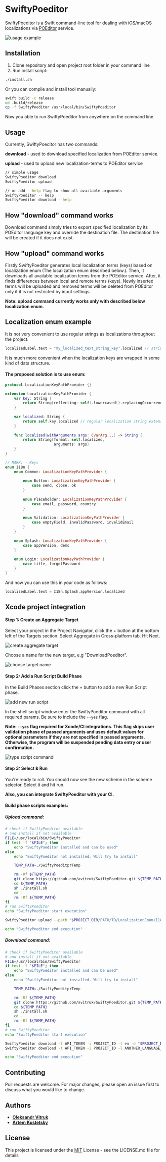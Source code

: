 # SwiftyPoeditor

SwiftyPoeditor is a Swift command-line tool for dealing with iOS/macOS localizations via [POEditor](https://poeditor.com) service.

![usage example](/Resources/Usage/1.png?raw=true)

## Installation

1. Clone repository and open project root folder in your command line
2. Run install script:

```bash
./install.sh
```
Or you can compile and install tool manually:
```bash
swift build -c release
cd .build/release
cp -f SwiftyPoeditor /usr/local/bin/SwiftyPoeditor
```
Now you able to run SwiftyPoeditor from anywhere on the command line.

## Usage

Currently, SwiftyPoeditor has two commands:

**download** - used to download specified localization from POEditor service.

**upload** - used to upload new localization-terms to POEditor service

```bash
// simple usage
SwiftyPoeditor download
SwiftyPoeditor upload

// or add --help flag to show all available arguments
SwiftyPoeditor -- help
SwiftyPoeditor download --help
```

## How "download" command works
Download command simply tries to export specified localization by its POEditor language key and override the destination file. The destination file will be created if it does not exist.

## How "upload" command works
Firstly SwiftyPoeditor generates local localization terms (keys) based on localization enum (The localization enum described below.). Then, it downloads all available localization terms from the POEditor service. After, it finds differences between local and remote terms (keys). Newly inserted terms will be uploaded and removed terms will be deleted from POEditor only if it is not restricted by input settings.

**Note: upload command currently works only with described below localization enum.**

## Localization enum example

It is not very convenient to use regular strings as localizations throughout the project.
```swift
localizedLabel.text = "my_localized_text_string_key".localized // string constant
```
It is much more convenient when the localization keys are wrapped in some kind of data structure. 

#### The proposed solution is to use enum:

```swift
protocol LocalizationKeyPathProvider {}

extension LocalizationKeyPathProvider {
    var key: String {
        return String(reflecting: self).lowercased().replacingOccurrences(of: "your_module_name.i18n.", with: "")
    }
    
    var localized: String {
        return self.key.localized // regular localization string extension
    }
    
    func localized(withArguments args: CVarArg...) -> String {
        return String(format: self.localized,
                      arguments: args)
    }
}

// MARK: - Keys
enum I18n {
    enum Common: LocalizationKeyPathProvider {
    
        enum Button: LocalizationKeyPathProvider {
            case send, close, ok
        }
        
        enum Placeholder: LocalizationKeyPathProvider {
            case email, password, country
        }
        
        enum Validation: LocalizationKeyPathProvider {
            case emptyField, invalidPassword, invalidEmail
        }
    }
    
    enum Splash: LocalizationKeyPathProvider {
        case appVersion, demo
    }
    
    enum Login: LocalizationKeyPathProvider {
        case title, forgotPassword
    }
}

```

And now you can use this in your code as follows:
```swift
localizedLabel.text = I18n.Splash.appVersion.localized
```

## Xcode project integration

#### Step 1: Create an Aggregate Target

Select your project in the Project Navigator, click the + button at the bottom left of the Targets section. Select Aggregate in Cross-platform tab. Hit Next.

![create aggregate target](/Resources/Integration/1.png?raw=true)

Choose a name for the new target, e.g "DownloadPoeditor".

![choose target name](/Resources/Integration/2.png?raw=true)

#### Step 2: Add a Run Script Build Phase

In the Build Phases section click the + button to add a new Run Script phase.

![add new run script](/Resources/Integration/3.png?raw=true)

In the shell script window enter the SwiftyPoeditor command with all required params. Be sure to include the `--yes` flag.

**Note: `--yes` flag required for Xcode/CI integrations. This flag skips user validation phase of passed arguments and uses default values for optional parameters if they are not specified in passed arguments. Otherwise, the program will be suspended pending data entry or user confirmation.**

![type script command](/Resources/Integration/4.png?raw=true)

#### Step 3: Select & Run

You're ready to roll. You should now see the new scheme in the scheme selector. Select it and hit run.

**Also, you can integrate SwiftyPoeditor with your CI.**

#### Build phase scripts examples:
##### Upload command:
```bash
# check if SwiftyPoeditor available
# and install if not available
FILE=/usr/local/bin/SwiftyPoeditor
if test -f "$FILE"; then
    echo "SwiftyPoeditor installed and can be used"
else 
    echo "SwiftyPoeditor not installed. Will try to install"

    TEMP_PATH=./SwiftyPoeditprTemp

    rm -Rf ${TEMP_PATH}
    git clone https://github.com/avitruk/SwiftyPoeditor.git ${TEMP_PATH}
    cd ${TEMP_PATH}
    sh ./install.sh
    cd -
    rm -Rf ${TEMP_PATH}
fi
# run SwiftyPoeditor
echo "SwiftyPoeditor start execution"

SwiftyPoeditor upload --path "$PROJECT_DIR/PATH/TO/LocalizationEnum/I18n.swift" --name I18n --token API_TOKEN --id PROJECT_ID --delete-removals false --yes

echo "SwiftyPoeditor end execution"
```
##### Download command:
```bash
# check if SwiftyPoeditor available
# and install if not available
FILE=/usr/local/bin/SwiftyPoeditor
if test -f "$FILE"; then
    echo "SwiftyPoeditor installed and can be used"
else 
    echo "SwiftyPoeditor not installed. Will try to install"

    TEMP_PATH=./SwiftyPoeditprTemp

    rm -Rf ${TEMP_PATH}
    git clone https://github.com/avitruk/SwiftyPoeditor.git ${TEMP_PATH}
    cd ${TEMP_PATH}
    sh ./install.sh
    cd -
    rm -Rf ${TEMP_PATH}
fi
# run SwiftyPoeditor
echo "SwiftyPoeditor start execution"

SwiftyPoeditor download -t API_TOKEN -i PROJECT_ID -l en -d "$PROJECT_DIR/PATH/TO/EN/STRINGS/Localizable.strings" -e apple_strings --yes
SwiftyPoeditor download -t API_TOKEN -i PROJECT_ID -l ANOTHER_LANGUAGE_CODE -d "$PROJECT_DIR/PATH/TO/ANOTHER_LANGUAGE/STRINGS/Localizable.strings" -e apple_strings --yes

echo "SwiftyPoeditor end execution"
```

## Contributing
Pull requests are welcome. For major changes, please open an issue first to discuss what you would like to change.

## Authors

* **[Oleksandr Vitruk](https://www.linkedin.com/in/alexvitruk/)**
* **[Artem Kostetsky](https://www.linkedin.com/in/artem-kostetsky-48ba4ab9/)**

## License
This project is licensed under the [MIT](https://choosealicense.com/licenses/mit/) License - see the LICENSE.md file for details

